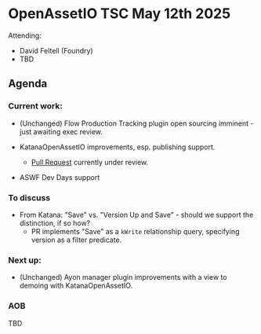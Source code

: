 # OpenAssetIO TSC May 12th 2025

Attending:

- David Feltell (Foundry)
- TBD

## Agenda

### Current work:

- (Unchanged) Flow Production Tracking plugin open sourcing imminent -
  just awaiting exec review.

- KatanaOpenAssetIO improvements, esp. publishing support.
  * [Pull Request](https://github.com/TheFoundryVisionmongers/KatanaOpenAssetIO/pull/4) 
    currently under review.

- ASWF Dev Days support

### To discuss

- From Katana: "Save" vs. "Version Up and Save" - should we support the
  distinction, if so how?
  * PR implements "Save" as a `kWrite` relationship query, specifying
    version as a filter predicate.
  
### Next up:

- (Unchanged) Ayon manager plugin improvements with a view to demoing
  with KatanaOpenAssetIO.

### AOB

TBD